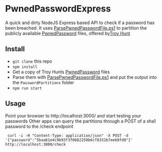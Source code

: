 # PwnedPasswordExpress

A quick and dirty NodeJS Express based API to check if a password has been breached. It uses [ParsePwnedPasswordFile.ps1](https://gist.github.com/meilon/d034ccf366d28343bf47ef59891acbaa) to partition the publicly available [PwnedPassword](https://haveibeenpwned.com/Passwords) files, offered by[Troy Hunt](https://www.troyhunt.com)


## Install

 - `git clone` this repo
 - `npm install`
 - Get a copy of Troy Hunts [PwnedPassword](https://haveibeenpwned.com/Passwords) files
 - Parse them with [ParsePwnedPasswordFile.ps1](https://gist.github.com/meilon/d034ccf366d28343bf47ef59891acbaa) and put the output into the `PasswordPartitions` folder
 - `npm run start`

## Usage
Point your browser to http://localhost:3000/ and start testing your passwords
Other apps can query the partitions through a POST of a sha1 password to the /check endpoint

     curl -i -H "Content-Type: application/json" -X POST -d '{"password":"5baa61e4c9b93f3f0682250b6cf8331b7ee68fd8"}' http://localhost:3000/check
